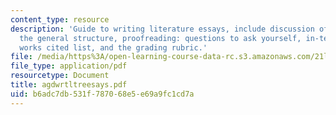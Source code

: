 ```yaml
---
content_type: resource
description: 'Guide to writing literature essays, include discussion of the basics,
  the general structure, proofreading: questions to ask yourself, in-text citation,
  works cited list, and the grading rubric.'
file: /media/https%3A/open-learning-course-data-rc.s3.amazonaws.com/21l-488-contemporary-literature-literature-development-and-human-rights-spring-2008/b6adc7db531f787068e5e69a9fc1cd7a_agdwrtltreesays.pdf
file_type: application/pdf
resourcetype: Document
title: agdwrtltreesays.pdf
uid: b6adc7db-531f-7870-68e5-e69a9fc1cd7a
---
```

